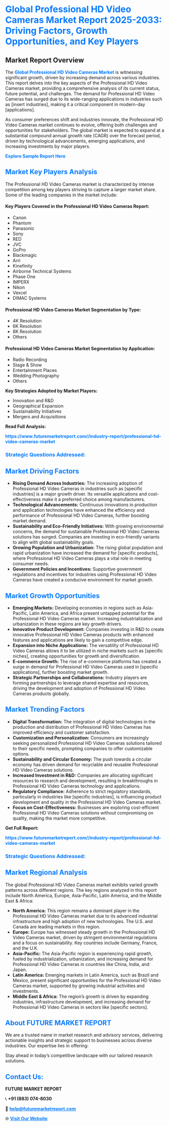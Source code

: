 <h1 style="color: #007BFF;">Global Professional HD Video Cameras Market Report 2025-2033: Driving Factors, Growth Opportunities, and Key Players</h1>

<section id="overview">
<h2>Market Report Overview</h2>
<p>The <a href="https://www.futuremarketreport.com//industry-report/professional-hd-video-cameras-market" style="color: #007BFF; text-decoration: none;"><strong>Global Professional HD Video Cameras Market</strong></a> is witnessing significant growth, driven by increasing demand across various industries. This report delves into the key aspects of the Professional HD Video Cameras market, providing a comprehensive analysis of its current status, future potential, and challenges. The demand for Professional HD Video Cameras has surged due to its wide-ranging applications in industries such as [insert industries], making it a critical component in modern-day [applications].</p>
<p>As consumer preferences shift and industries innovate, the Professional HD Video Cameras market continues to evolve, offering both challenges and opportunities for stakeholders. The global market is expected to expand at a substantial compound annual growth rate (CAGR) over the forecast period, driven by technological advancements, emerging applications, and increasing investments by major players.</p>
</section>

<section id="overview">
<p><a href="https://www.futuremarketreport.com//request-sample/reportId=82018" style="color: #007BFF; text-decoration: none;"><strong>Explore Sample Report Here</strong></a></p>
</section>

<section id="key-players">
<h2 style="color: #007BFF;">Market Key Players Analysis</h2>
<p>The Professional HD Video Cameras market is characterized by intense competition among key players striving to capture a larger market share. Some of the leading companies in the market include:</p>
<h4>Key Players Covered in the Professional HD Video Cameras Report:</h4>
<ul><li>Canon</li><li>Phantom</li><li>Panasonic</li><li>Sony</li><li>RED</li><li>JVC</li><li>GoPro</li><li>Blackmagic</li><li>Arri</li><li>Kinefinity</li><li>Airborne Technical Systems</li><li>Phase One</li><li>IMPERX</li><li>Nikon</li><li>Vexcel</li><li>DIMAC Systems</li></ul>
<h4>Professional HD Video Cameras Market Segmentation by Type:</h4>
<ul><li>4K Resolution</li><li>6K Resolution</li><li>8K Resolution</li><li>Others</li></ul>

<h4>Professional HD Video Cameras Market Segmentation by Application:</h4>
<ul><li>Radio Recording</li><li>Stage &amp; Show</li><li>Entertainment Places</li><li>Wedding Photography</li><li>Others</li></ul>
<p><strong>Key Strategies Adopted by Market Players:</strong></p>
<ul>
<li>Innovation and R&D</li>
<li>Geographical Expansion</li>
<li>Sustainability Initiatives</li>
<li>Mergers and Acquisitions</li>
</ul>
</section>

<section>
<p><strong>Read Full Analysis: </strong></p><a href="https://www.futuremarketreport.com//industry-report/professional-hd-video-cameras-market" style="color: #007BFF; text-decoration: none;"><strong>https://www.futuremarketreport.com//industry-report/professional-hd-video-cameras-market</strong></a>
<h3 style="color: #007BFF;">Strategic Questions Addressed:</h3>
</section>

<section id="driving-factors">
<h2 style="color: #007BFF;">Market Driving Factors</h2>
<ul>
<li><strong>Rising Demand Across Industries:</strong> The increasing adoption of Professional HD Video Cameras in industries such as [specific industries] is a major growth driver. Its versatile applications and cost-effectiveness make it a preferred choice among manufacturers.</li>
<li><strong>Technological Advancements:</strong> Continuous innovations in production and application technologies have enhanced the efficiency and performance of Professional HD Video Cameras, further boosting market demand.</li>
<li><strong>Sustainability and Eco-Friendly Initiatives:</strong> With growing environmental concerns, the demand for sustainable Professional HD Video Cameras solutions has surged. Companies are investing in eco-friendly variants to align with global sustainability goals.</li>
<li><strong>Growing Population and Urbanization:</strong> The rising global population and rapid urbanization have increased the demand for [specific products], where Professional HD Video Cameras plays a vital role in meeting consumer needs.</li>
<li><strong>Government Policies and Incentives:</strong> Supportive government regulations and incentives for industries using Professional HD Video Cameras have created a conducive environment for market growth.</li>
</ul>
</section>

<section id="growth-opportunities">
<h2 style="color: #007BFF;">Market Growth Opportunities</h2>
<ul>
<li><strong>Emerging Markets:</strong> Developing economies in regions such as Asia-Pacific, Latin America, and Africa present untapped potential for the Professional HD Video Cameras market. Increasing industrialization and urbanization in these regions are key growth drivers.</li>
<li><strong>Innovative Product Development:</strong> Companies investing in R&D to create innovative Professional HD Video Cameras products with enhanced features and applications are likely to gain a competitive edge.</li>
<li><strong>Expansion into Niche Applications:</strong> The versatility of Professional HD Video Cameras allows it to be utilized in niche markets such as [specific niches], creating opportunities for growth and diversification.</li>
<li><strong>E-commerce Growth:</strong> The rise of e-commerce platforms has created a surge in demand for Professional HD Video Cameras used in [specific applications], further boosting market growth.</li>
<li><strong>Strategic Partnerships and Collaborations:</strong> Industry players are forming partnerships to leverage shared expertise and resources, driving the development and adoption of Professional HD Video Cameras products globally.</li>
</ul>
</section>

<section id="trending-factors">
<h2 style="color: #007BFF;">Market Trending Factors</h2>
<ul>
<li><strong>Digital Transformation:</strong> The integration of digital technologies in the production and distribution of Professional HD Video Cameras has improved efficiency and customer satisfaction.</li>
<li><strong>Customization and Personalization:</strong> Consumers are increasingly seeking personalized Professional HD Video Cameras solutions tailored to their specific needs, prompting companies to offer customizable options.</li>
<li><strong>Sustainability and Circular Economy:</strong> The push towards a circular economy has driven demand for recyclable and reusable Professional HD Video Cameras solutions.</li>
<li><strong>Increased Investment in R&D:</strong> Companies are allocating significant resources to research and development, resulting in breakthroughs in Professional HD Video Cameras technology and applications.</li>
<li><strong>Regulatory Compliance:</strong> Adherence to strict regulatory standards, particularly in industries like [specific industries], is influencing product development and quality in the Professional HD Video Cameras market.</li>
<li><strong>Focus on Cost-Effectiveness:</strong> Businesses are exploring cost-efficient Professional HD Video Cameras solutions without compromising on quality, making the market more competitive.</li>
</ul>
</section>

<section>
<p><strong>Get Full Report: </strong></p><a href="https://www.futuremarketreport.com//industry-report/professional-hd-video-cameras-market" style="color: #007BFF; text-decoration: none;"><strong>https://www.futuremarketreport.com//industry-report/professional-hd-video-cameras-market</strong></a>
<h3 style="color: #007BFF;">Strategic Questions Addressed:</h3>
</section>


<section id="regional-analysis">
<h2 style="color: #007BFF;">Market Regional Analysis</h2>
<p>The global Professional HD Video Cameras market exhibits varied growth patterns across different regions. The key regions analyzed in this report include North America, Europe, Asia-Pacific, Latin America, and the Middle East & Africa:</p>
<ul>
<li><strong>North America:</strong> This region remains a dominant player in the Professional HD Video Cameras market due to its advanced industrial infrastructure and high adoption of new technologies. The U.S. and Canada are leading markets in this region.</li>
<li><strong>Europe:</strong> Europe has witnessed steady growth in the Professional HD Video Cameras market, driven by stringent environmental regulations and a focus on sustainability. Key countries include Germany, France, and the U.K.</li>
<li><strong>Asia-Pacific:</strong> The Asia-Pacific region is experiencing rapid growth, fueled by industrialization, urbanization, and increasing demand for Professional HD Video Cameras in countries like China, India, and Japan.</li>
<li><strong>Latin America:</strong> Emerging markets in Latin America, such as Brazil and Mexico, present significant opportunities for the Professional HD Video Cameras market, supported by growing industrial activities and investments.</li>
<li><strong>Middle East & Africa:</strong> The region’s growth is driven by expanding industries, infrastructure development, and increasing demand for Professional HD Video Cameras in sectors like [specific sectors].</li>
</ul>
</section>

<footer>
<h2 style="color: #007BFF;">About FUTURE MARKET REPORT</h2>
<p>We are a trusted name in market research and advisory services, delivering actionable insights and strategic support to businesses across diverse industries. Our expertise lies in offering:</p>

<p>Stay ahead in today’s competitive landscape with our tailored research solutions.</p>

<h2 style="color: #007BFF;">Contact Us:</h2>
<p><strong>FUTURE MARKET REPORT</strong></p>
<p>📞 <strong>+91 (883) 074-8030</strong></p>
<p>📧 <strong><a href="mailto:help@futuremarketreport.com" style="color: #007BFF;">help@futuremarketreport.com</a></strong></p>
<p>🌐 <strong><a href="https://www.futuremarketreport.com/" style="color: #007BFF;">Visit Our Website</a></strong></p>
</footer>